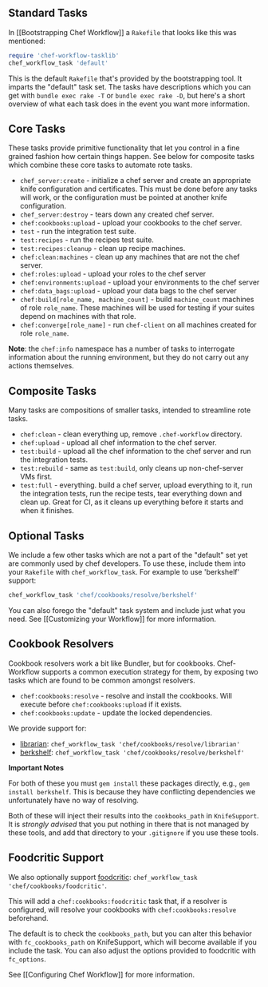Standard Tasks
--------------

In [[Bootstrapping Chef Workflow]] a `Rakefile` that looks like this was mentioned:

```ruby
require 'chef-workflow-tasklib'
chef_workflow_task 'default'
```

This is the default `Rakefile` that's provided by the bootstrapping tool. It imparts the
"default" task set. The tasks have descriptions which you can get with `bundle
exec rake -T` or `bundle exec rake -D`, but here's a short overview of what
each task does in the event you want more information.

Core Tasks
----------

These tasks provide primitive functionality that let you control in a fine
grained fashion how certain things happen. See below for composite tasks which
combine these core tasks to automate rote tasks.

* `chef_server:create` - initialize a chef server and create an appropriate knife
  configuration and certificates. This must be done before any tasks will work,
  or the configuration must be pointed at another knife configuration.
* `chef_server:destroy` - tears down any created chef server.
* `chef:cookbooks:upload` - upload your cookbooks to the chef server.
* `test` - run the integration test suite.
* `test:recipes` - run the recipes test suite.
* `test:recipes:cleanup` - clean up recipe machines.
* `chef:clean:machines` - clean up any machines that are not the chef server.
* `chef:roles:upload` - upload your roles to the chef server
* `chef:environments:upload` - upload your environments to the chef server
* `chef:data_bags:upload` - upload your data bags to the chef server
* `chef:build[role_name, machine_count]` - build `machine_count` machines of
  role `role_name`. These machines will be used for testing if your suites
  depend on machines with that role.
* `chef:converge[role_name]` - run `chef-client` on all machines created for
  role `role_name`.

**Note**: the `chef:info` namespace has a number of tasks to interrogate
information about the running environment, but they do not carry out any
actions themselves.

Composite Tasks
---------------

Many tasks are compositions of smaller tasks, intended to streamline rote tasks.

* `chef:clean` - clean everything up, remove `.chef-workflow` directory. 
* `chef:upload` - upload all chef information to the chef server.
* `test:build` - upload all the chef information to the chef server and run the
  integration tests.
* `test:rebuild` - same as `test:build`, only cleans up non-chef-server VMs first.
* `test:full` - everything. build a chef server, upload everything to it, run
  the integration tests, run the recipe tests, tear everything down and clean
  up. Great for CI, as it cleans up everything before it starts and when it
  finishes.

Optional Tasks
--------------

We include a few other tasks which are not a part of the "default" set yet are
commonly used by chef developers. To use these, include them into your
`Rakefile` with `chef_workflow_task`. For example to use 'berkshelf' support:

```ruby
chef_workflow_task 'chef/cookbooks/resolve/berkshelf'
```

You can also forego the "default" task system and include just what you need.
See [[Customizing your Workflow]] for more information.

Cookbook Resolvers
------------------

Cookbook resolvers work a bit like Bundler, but for cookbooks. Chef-Workflow
supports a common execution strategy for them, by exposing two tasks which are
found to be common amongst resolvers.

* `chef:cookbooks:resolve` - resolve and install the cookbooks. Will execute before
  `chef:cookbooks:upload` if it exists.
* `chef:cookbooks:update` - update the locked dependencies.

We provide support for:

* [librarian](https://github.com/applicationsonline/librarian):
  `chef_workflow_task 'chef/cookbooks/resolve/librarian'`
* [berkshelf](https://github.com/RiotGames/berkshelf): `chef_workflow_task
  'chef/cookbooks/resolve/berkshelf'`

**Important Notes**

For both of these you must `gem install` these packages directly, e.g., `gem
install berkshelf`. This is because they have conflicting dependencies we
unfortunately have no way of resolving.

Both of these will inject their results into the `cookbooks_path` in
`KnifeSupport`. It is *strongly advised* that you put nothing in there that is
not managed by these tools, and add that directory to your `.gitignore` if you
use these tools.

Foodcritic Support
------------------

We also optionally support [foodcritic](https://github.com/acrmp/foodcritic):
`chef_workflow_task 'chef/cookbooks/foodcritic'`.

This will add a `chef:cookbooks:foodcritic` task that, if a resolver is configured,
will resolve your cookbooks with `chef:cookbooks:resolve` beforehand.

The default is to check the `cookbooks_path`, but you can alter this behavior
with `fc_cookbooks_path` on KnifeSupport, which will become available if you
include the task. You can also adjust the options provided to foodcritic with
`fc_options`.

See [[Configuring Chef Workflow]] for more information.
